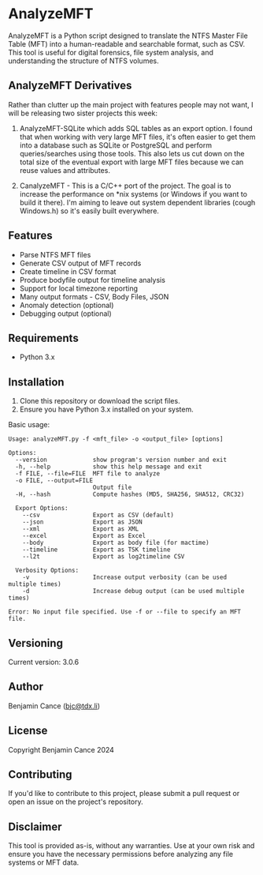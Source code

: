 # AnalyzeMFT

AnalyzeMFT is a Python script designed to translate the NTFS Master File Table (MFT) into a human-readable and searchable format, such as CSV. This tool is useful for digital forensics, file system analysis, and understanding the structure of NTFS volumes.

## AnalyzeMFT Derivatives

Rather than clutter up the main project with features people may not want, I will be releasing two sister projects this week:

1. AnalyzeMFT-SQLite which adds SQL tables as an export option. I found that when working with very large MFT files, it's often easier to get them into a database such as SQLite or PostgreSQL and perform queries/searches using those tools. This also lets us cut down on the total size of the eventual export with large MFT files because we can reuse values and attributes.

2. CanalyzeMFT - This is a C/C++ port of the project. The goal is to increase the performance on *nix systems (or Windows if you want to build it there). I'm aiming to leave out system dependent libraries (cough Windows.h) so it's easily built everywhere. 

## Features

- Parse NTFS MFT files
- Generate CSV output of MFT records
- Create timeline in CSV format
- Produce bodyfile output for timeline analysis
- Support for local timezone reporting
- Many output formats - CSV, Body Files, JSON
- Anomaly detection (optional)
- Debugging output (optional)

## Requirements

- Python 3.x

## Installation

1. Clone this repository or download the script files.
2. Ensure you have Python 3.x installed on your system.

Basic usage:

```
Usage: analyzeMFT.py -f <mft_file> -o <output_file> [options]

Options:
  --version             show program's version number and exit
  -h, --help            show this help message and exit
  -f FILE, --file=FILE  MFT file to analyze
  -o FILE, --output=FILE
                        Output file
  -H, --hash            Compute hashes (MD5, SHA256, SHA512, CRC32)

  Export Options:
    --csv               Export as CSV (default)
    --json              Export as JSON
    --xml               Export as XML
    --excel             Export as Excel
    --body              Export as body file (for mactime)
    --timeline          Export as TSK timeline
    --l2t               Export as log2timeline CSV

  Verbosity Options:
    -v                  Increase output verbosity (can be used multiple times)
    -d                  Increase debug output (can be used multiple times)

Error: No input file specified. Use -f or --file to specify an MFT file.
```

## Versioning

Current version: 3.0.6

## Author

Benjamin Cance (bjc@tdx.li)

## License

Copyright Benjamin Cance 2024

## Contributing

If you'd like to contribute to this project, please submit a pull request or open an issue on the project's repository.

## Disclaimer

This tool is provided as-is, without any warranties. Use at your own risk and ensure you have the necessary permissions before analyzing any file systems or MFT data.

